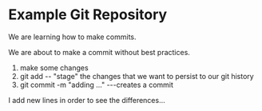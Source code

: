 # Example Git Repository

We are learning how to make commits.

We are about to make a commit without best practices.

1. make some changes
2. git add -- "stage" the changes that we want to persist to our git history
3. git commit -m "adding ..." ---creates a commit

I add new lines in order to see the differences...


